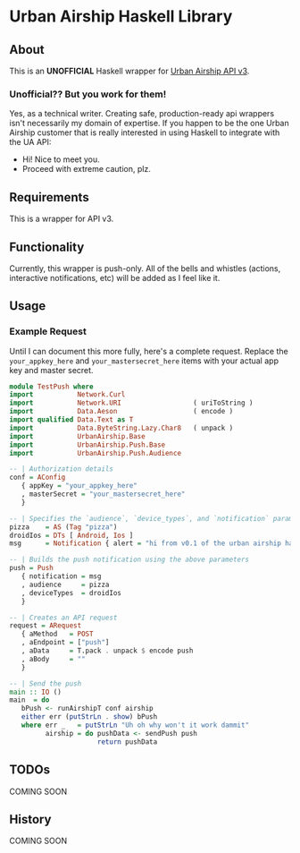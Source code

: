 # Urban Airship Haskell Library

## About

This is an **UNOFFICIAL** Haskell wrapper for
[Urban Airship API v3](http://docs.urbanairship.com/api/ua.html).


### Unofficial?? But you work for them!

Yes, as a technical writer. Creating safe, production-ready api wrappers isn't necessarily my
domain of expertise. If you happen to be the one Urban Airship customer that is really interested
in using Haskell to integrate with the UA API:

* Hi! Nice to meet you.
* Proceed with extreme caution, plz.


## Requirements

This is a wrapper for API v3.


## Functionality

Currently, this wrapper is push-only. All of the bells and whistles (actions, interactive notifications, etc)
will be added as I feel like it.

## Usage


### Example Request

Until I can document this more fully, here's a complete request. Replace the `your_appkey_here`
and `your_mastersecret_here` items with your actual app key and master secret.

```haskell
module TestPush where
import           Network.Curl
import           Network.URI                  ( uriToString )
import           Data.Aeson                   ( encode )
import qualified Data.Text as T
import           Data.ByteString.Lazy.Char8   ( unpack )
import           UrbanAirship.Base
import           UrbanAirship.Push.Base
import           UrbanAirship.Push.Audience

-- | Authorization details
conf = AConfig
   { appKey = "your_appkey_here"
   , masterSecret = "your_mastersecret_here"
   }

-- | Specifies the `audience`, `device_types`, and `notification` parameters
pizza    = AS (Tag "pizza")
droidIos = DTs [ Android, Ios ]
msg      = Notification { alert = "hi from v0.1 of the urban airship haskell lib" }

-- | Builds the push notification using the above parameters
push = Push
   { notification = msg
   , audience     = pizza
   , deviceTypes  = droidIos
   }

-- | Creates an API request
request = ARequest
   { aMethod   = POST
   , aEndpoint = ["push"]
   , aData     = T.pack . unpack $ encode push
   , aBody     = ""
   }

-- | Send the push
main :: IO ()
main  = do
   bPush <- runAirshipT conf airship
   either err (putStrLn . show) bPush
   where err _   = putStrLn "Uh oh why won't it work dammit"
         airship = do pushData <- sendPush push
                      return pushData

```

## TODOs

COMING SOON

## History

COMING SOON

